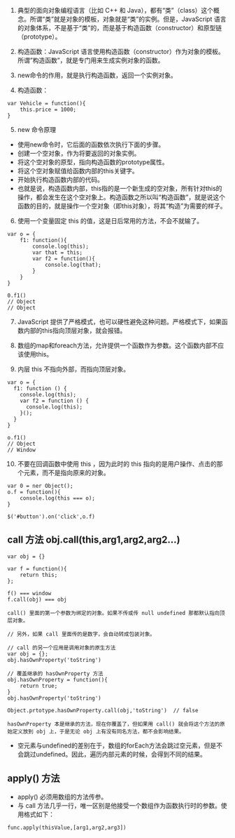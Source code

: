 1. 典型的面向对象编程语言（比如 C++ 和 Java），都有“类”（class）这个概念。所谓“类”就是对象的模板，对象就是“类”的实例。但是，JavaScript 语言的对象体系，不是基于“类”的，而是基于构造函数（constructor）和原型链（prototype）。

2. 构造函数：JavaScript 语言使用构造函数（constructor）作为对象的模板。所谓”构造函数”，就是专门用来生成实例对象的函数。

3. new命令的作用，就是执行构造函数，返回一个实例对象。

4. 构造函数：
```
var Vehicle = function(){
	this.price = 1000;
}
```

5. new 命令原理
- 使用new命令时，它后面的函数依次执行下面的步骤。
- 创建一个空对象，作为将要返回的对象实例。
- 将这个空对象的原型，指向构造函数的prototype属性。
- 将这个空对象赋值给函数内部的this关键字。
- 开始执行构造函数内部的代码。
- 也就是说，构造函数内部，this指的是一个新生成的空对象，所有针对this的操作，都会发生在这个空对象上。构造函数之所以叫“构造函数”，就是说这个函数的目的，就是操作一个空对象（即this对象），将其“构造”为需要的样子。

6. 使用一个变量固定 this 的值，这是日后常用的方法，不会不就输了。
```
var o = {
	f1: function(){
		console.log(this);
		var that = this;
		var f2 = function(){
			console.log(that);
		}
	}
}

0.f1()
// Object
// Object
``` 

7. JavaScript 提供了严格模式，也可以硬性避免这种问题。严格模式下，如果函数内部的this指向顶层对象，就会报错。

8. 数组的map和foreach方法，允许提供一个函数作为参数。这个函数内部不应该使用this。

9. 内层 this 不指向外部，而指向顶层对象。
```
var o = {
  f1: function () {
    console.log(this);
    var f2 = function () {
      console.log(this);
    }();
  }
}

o.f1()
// Object
// Window
``` 
10. 不要在回调函数中使用 this ，因为此时的 this 指向的是用户操作、点击的那个元素，而不是指向原来的对象。
```
var 0 = ner Object();
o.f = function(){
	console.log(this === o);		
}

$('#button').on('click',o.f)
```

## call 方法 obj.call(this,arg1,arg2,arg2...)
```
var obj = {}

var f = function(){
	return this;
};

f() === window
f.call(obj) === obj

call() 里面的第一个参数为绑定的对象。如果不传或传 null undefined 那都默认指向顶层对象。

// 另外，如果 call 里面传的是数字，会自动转成包装对象。

// call 的另一个应用是调用对象的原生方法
var obj = {};
obj.hasOwnProperty('toString')

// 覆盖继承的 hasOwnProperty 方法
obj.hasOwnProperty = function(){
	return true;
}
obj.hasOwnProperty('toString')

Object.prtotype.hasOwnProperty.call(obj,'toString')  // false

hasOwnProperty 本是继承的方法，现在你覆盖了，但如果用 call() 就会将这个方法的原始定义放到 obj 上，于是无论 obj 上有没有同名方法，都不会影响结果。
```
- 空元素与undefined的差别在于，数组的forEach方法会跳过空元素，但是不会跳过undefined。因此，遍历内部元素的时候，会得到不同的结果。

## apply() 方法
- apply() 必须用数组的方法传参。
- 与 call 方法几乎一行，唯一区别是他接受一个数组作为函数执行时的参数。使用格式如下：
```
func.apply(thisValue,[arg1,arg2,arg3])
```
